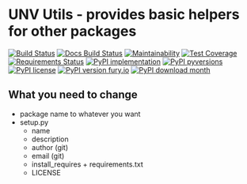 # UNV Utils - provides basic helpers for other packages

[![Build Status](https://readthedocs.org/projects/unv_utils/badge/?version=latest&style=flat)](https://readthedocs.org/projects/unv_utils)
[![Docs Build Status](https://travis-ci.org/c137digital/unv_utils.svg?branch=master)](https://travis-ci.org/c137digital/unv_utils)
[![Maintainability](https://api.codeclimate.com/v1/badges/97fab716c44dfd18aa79/maintainability)](https://codeclimate.com/github/c137digital/unv_utils/maintainability)
[![Test Coverage](https://api.codeclimate.com/v1/badges/97fab716c44dfd18aa79/test_coverage)](https://codeclimate.com/github/c137digital/unv_utils/test_coverage)
[![Requirements Status](https://requires.io/github/c137digital/unv_utils/requirements.svg?branch=master)](https://requires.io/github/c137digital/unv_utils/requirements/?branch=master)
[![PyPI implementation](https://img.shields.io/pypi/implementation/unv_utils.svg)](https://pypi.python.org/pypi/unv_utils/)
[![PyPI pyversions](https://img.shields.io/pypi/pyversions/unv_utils.svg)](https://pypi.python.org/pypi/unv_utils/)
[![PyPI license](https://img.shields.io/pypi/l/unv_utils.svg)](https://pypi.python.org/pypi/unv_utils/)
[![PyPI version fury.io](https://badge.fury.io/py/unv.utils.svg)](https://pypi.python.org/pypi/unv.utils/)
[![PyPI download month](https://img.shields.io/pypi/dm/unv_utils.svg)](https://pypi.python.org/pypi/unv_utils/)

## What you need to change

- package name to whatever you want
- setup.py
  - name
  - description
  - author (git)
  - email (git)
  - install_requires + requirements.txt
  - LICENSE
